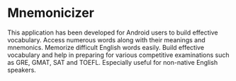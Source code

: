 # Mnemonicizer
This application has been developed for Android users to build effective vocabulary.
Access  numerous words along with their meanings and mnemonics.
Memorize difficult English words easily.
Build effective vocabulary and help in preparing for various competitive examinations such as GRE, GMAT, SAT and TOEFL.
Especially useful for non-native English speakers.


